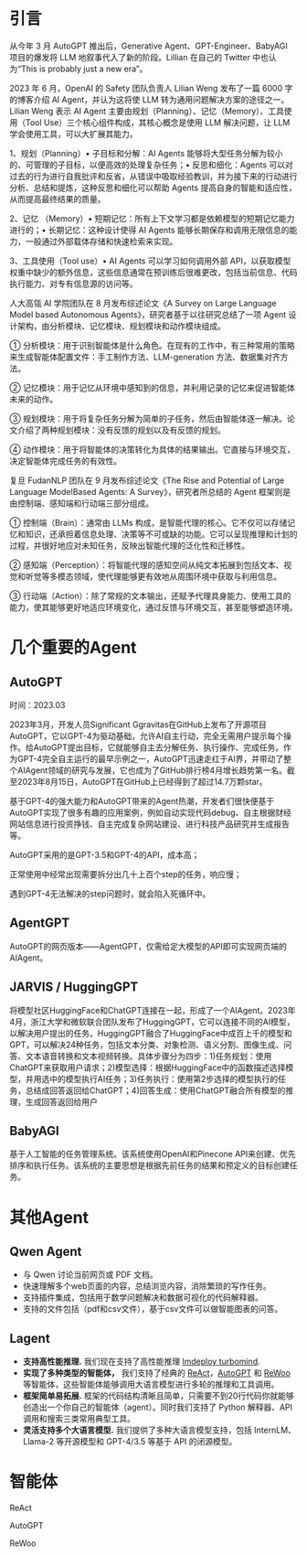 # 引言

从今年 3 月 AutoGPT 推出后，Generative Agent、GPT-Engineer、BabyAGI 项目的爆发将 LLM 地叙事代入了新的阶段。Lillian 在自己的 Twitter 中也认为“This is probably just a new era”。



2023 年 6 月，OpenAI 的 Safety 团队负责人 Lilian Weng 发布了一篇 6000 字的博客介绍 AI Agent，并认为这将使 LLM 转为通用问题解决方案的途径之一。Lilian Weng 表示 AI Agent 主要由规划（Planning）、记忆（Memory）、工具使用（Tool Use）三个核心组件构成，其核心概念是使用 LLM 解决问题，让 LLM 学会使用工具，可以大扩展其能力。

1、规划（Planning）• 子目标和分解：AI Agents 能够将大型任务分解为较小的、可管理的子目标，以便高效的处理复杂任务；• 反思和细化：Agents 可以对过去的行为进行自我批评和反省，从错误中吸取经验教训，并为接下来的行动进行分析、总结和提炼，这种反思和细化可以帮助 Agents 提高自身的智能和适应性，从而提高最终结果的质量。

2、记忆 （Memory）• 短期记忆：所有上下文学习都是依赖模型的短期记忆能力进行的；• 长期记忆：这种设计使得 AI Agents 能够长期保存和调用无限信息的能力，一般通过外部载体存储和快速检索来实现。

3、工具使用（Tool use）• AI Agents 可以学习如何调用外部 API，以获取模型权重中缺少的额外信息，这些信息通常在预训练后很难更改，包括当前信息、代码执行能力、对专有信息源的访问等。



人大高瓴 AI 学院团队在 8 月发布综述论文《A Survey on Large Language Model based Autonomous Agents》，研究者基于以往研究总结了一项 Agent 设计架构，由分析模块、记忆模块、规划模块和动作模块组成。

① 分析模块：用于识别智能体是什么角色。在现有的工作中，有三种常用的策略来生成智能体配置文件：手工制作方法、LLM-generation 方法、数据集对齐方法。

② 记忆模块：用于记忆从环境中感知到的信息，并利用记录的记忆来促进智能体未来的动作。

③ 规划模块：用于将复杂任务分解为简单的子任务，然后由智能体逐一解决。论文介绍了两种规划模块：没有反馈的规划以及有反馈的规划。

④ 动作模块：用于将智能体的决策转化为具体的结果输出。它直接与环境交互，决定智能体完成任务的有效性。



复旦 FudanNLP 团队在 9 月发布综述论文《The Rise and Potential of Large Language ModelBased Agents: A Survey》，研究者所总结的 Agent 框架则是由控制端、感知端和行动端三部分组成。

① 控制端（Brain）：通常由 LLMs 构成，是智能代理的核心。它不仅可以存储记忆和知识，还承担着信息处理、决策等不可或缺的功能。它可以呈现推理和计划的过程，并很好地应对未知任务，反映出智能代理的泛化性和迁移性。

② 感知端（Perception）：将智能代理的感知空间从纯文本拓展到包括文本、视觉和听觉等多模态领域，使代理能够更有效地从周围环境中获取与利用信息。

③ 行动端（Action）：除了常规的文本输出，还赋予代理具身能力、使用工具的能力，使其能够更好地适应环境变化，通过反馈与环境交互，甚至能够塑造环境。



# 几个重要的Agent

## AutoGPT

时间：2023.03

2023年3月，开发人员Significant Ggravitas在GitHub上发布了开源项目AutoGPT，它以GPT-4为驱动基础，允许AI自主行动，完全无需用户提示每个操作。给AutoGPT提出目标，它就能够自主去分解任务、执行操作、完成任务。作为GPT-4完全自主运行的最早示例之一，AutoGPT迅速走红于AI界，并带动了整个AIAgent领域的研究与发展，它也成为了GitHub排行榜4月增长趋势第一名。截至2023年8月15日，AutoGPT在GitHub上已经得到了超过14.7万颗star。

基于GPT-4的强大能力和AutoGPT带来的Agent热潮，开发者们很快便基于AutoGPT实现了很多有趣的应用案例，例如自动实现代码debug、自主根据财经网站信息进行投资挣钱、自主完成复杂网站建设、进行科技产品研究并生成报告等。

AutoGPT采用的是GPT-3.5和GPT-4的API，成本高；

正常使用中经常出现需要拆分出几十上百个step的任务，响应慢；

遇到GPT-4无法解决的step问题时，就会陷入死循环中。

## AgentGPT

AutoGPT的网页版本——AgentGPT，仅需给定大模型的API即可实现网页端的AIAgent。

## **JARVIS** / HuggingGPT

将模型社区HuggingFace和ChatGPT连接在一起，形成了一个AIAgent。2023年4月，浙江大学和微软联合团队发布了HuggingGPT，它可以连接不同的AI模型，以解决用户提出的任务。HuggingGPT融合了HuggingFace中成百上千的模型和GPT，可以解决24种任务，包括文本分类、对象检测、语义分割、图像生成、问答、文本语音转换和文本视频转换。具体步骤分为四步：1)任务规划：使用ChatGPT来获取用户请求；2)模型选择：根据HuggingFace中的函数描述选择模型，并用选中的模型执行AI任务；3)任务执行：使用第2步选择的模型执行的任务，总结成回答返回给ChatGPT；4)回答生成：使用ChatGPT融合所有模型的推理，生成回答返回给用户

## BabyAGI

基于人工智能的任务管理系统。该系统使用OpenAI和Pinecone API来创建、优先排序和执行任务。该系统的主要思想是根据先前任务的结果和预定义的目标创建任务。



# 其他Agent

## Qwen Agent

- 与 Qwen 讨论当前网页或 PDF 文档。
- 快速理解多个web页面的内容，总结浏览内容，消除繁琐的写作任务。
- 支持插件集成，包括用于数学问题解决和数据可视化的代码解释器。
- 支持的文件包括（pdf和csv文件），基于csv文件可以做智能图表的问答。

## Lagent

- **支持高性能推理.** 我们现在支持了高性能推理 [lmdeploy turbomind](https://github.com/InternLM/lmdeploy/tree/main).
- **实现了多种类型的智能体，** 我们支持了经典的 [ReAct](https://arxiv.org/abs/2210.03629)，[AutoGPT](https://github.com/Significant-Gravitas/Auto-GPT) 和 [ReWoo](https://arxiv.org/abs/2305.18323) 等智能体，这些智能体能够调用大语言模型进行多轮的推理和工具调用。
- **框架简单易拓展.** 框架的代码结构清晰且简单，只需要不到20行代码你就能够创造出一个你自己的智能体（agent）。同时我们支持了 Python 解释器、API 调用和搜索三类常用典型工具。
- **灵活支持多个大语言模型.** 我们提供了多种大语言模型支持，包括 InternLM、Llama-2 等开源模型和 GPT-4/3.5 等基于 API 的闭源模型。





# 智能体

ReAct

AutoGPT

ReWoo

